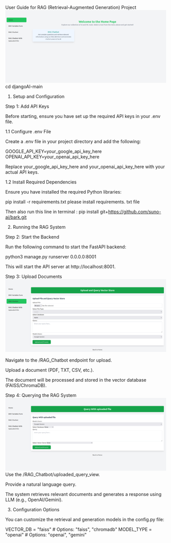 
User Guide for RAG (Retrieval-Augmented Generation) Project
![screenshot](djangoAI-main/images/screenshot1.png)
cd djangoAI-main

1. Setup and Configuration

Step 1: Add API Keys

Before starting, ensure you have set up the required API keys in your .env file.

1.1 Configure .env File

Create a .env file in your project directory and add the following:

GOOGLE_API_KEY=your_google_api_key_here
OPENAI_API_KEY=your_openai_api_key_here

Replace your_google_api_key_here and your_openai_api_key_here with your actual API keys.

1.2 Install Required Dependencies

Ensure you have installed the required Python libraries:

pip install -r requirements.txt
please install requirements. txt file 

Then also run this line in terminal : pip install git+https://github.com/suno-ai/bark.git


2. Running the RAG System

Step 2: Start the Backend

Run the following command to start the FastAPI backend:

python3 manage.py runserver 0.0.0.0:8001 

This will start the API server at http://localhost:8001.

Step 3: Upload Documents
![screenshot](djangoAI-main/images/screenshot2.png)

Navigate to the /RAG_Chatbot endpoint for upload.

Upload a document (PDF, TXT, CSV, etc.).

The document will be processed and stored in the vector database (FAISS/ChromaDB).

Step 4: Querying the RAG System
![screenshot](djangoAI-main/images/screenshot3.png)
Use the /RAG_Chatbot/uploaded_query_view.

Provide a natural language query.

The system retrieves relevant documents and generates a response using LLM (e.g., OpenAI/Gemini).


3. Configuration Options

You can customize the retrieval and generation models in the config.py file:

VECTOR_DB = "faiss"  # Options: "faiss", "chromadb"
MODEL_TYPE = "openai"  # Options: "openai", "gemini"

